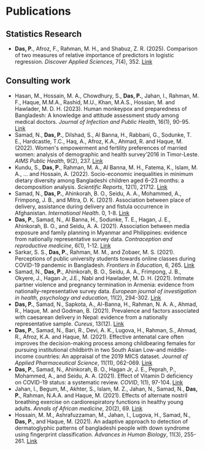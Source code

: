 # Publications
## Statistics Research

-   **Das, P.**, Afroz, F., Rahman, M. H., and Shabuz, Z. R. (2025). Comparison of two measures of relative importance of predictors in logistic regression. *Discover Applied Sciences*, 7(4), 352. [Link](https://doi.org/10.1007/s42452-025-06818-4)

## Consulting work

-   Hasan, M., Hossain, M. A., Chowdhury, S., **Das, P.**, Jahan, I., Rahman, M. F., Haque, M.M.A., Rashid, M.U., Khan, M.A.S., Hossian, M. and Hawlader, M. D. H. (2023). Human monkeypox and preparedness of Bangladesh: A knowledge and attitude assessment study among medical doctors. *Journal of Infection and Public Health*, 16(1), 90-95. [Link](https://doi.org/10.1016/j.jiph.2022.11.032)
-   Samad, N., **Das, P.**, Dilshad, S., Al Banna, H., Rabbani, G., Sodunke, T. E., Hardcastle, T.C., Haq, A., Afroz, K.A., Ahmad, R. and Haque, M. (2022). Women's empowerment and fertility preferences of married women: analysis of demographic and health survey’2016 in Timor-Leste. *AIMS Public Health*, 9(2), 237. [Link](https://doi.org/10.3934/publichealth.2022017)
-   Kundu, S., **Das, P.**, Rahman, M. A., Al Banna, M. H., Fatema, K., Islam, M. A., ... and Hossain, A. (2022). Socio-economic inequalities in minimum dietary diversity among Bangladeshi children aged 6–23 months: a decomposition analysis. *Scientific Reports*, 12(1), 21712. [Link](https://doi.org/10.1038/s41598-022-26305-9)
-   Samad, N., **Das, P.**, Ahinkorah, B. O., Seidu, A. A., Mohammed, A., Frimpong, J. B., and Mitra, D. K. (2021). Association between place of delivery, assistance during delivery and fistula occurrence in Afghanistan. *International Health*. 0, 1-8. [Link](https://doi.org/10.1093/inthealth/ihab074)
-   **Das, P.**, Samad, N., Al Banna, H., Sodunke, T. E., Hagan, J. E., Ahinkorah, B. O., and Seidu, A. A. (2021). Association between media exposure and family planning in Myanmar and Philippines: evidence from nationally representative survey data. *Contraception and reproductive medicine*, 6(1), 1-12. [Link](https://doi.org/10.1186/s40834-021-00154-9)
-   Sarkar, S. S., **Das, P.**, Rahman, M. M., and Zobaer, M. S. (2021). Perceptions of public university students towards online classes during COVID-19 pandemic in Bangladesh. *Frontiers in Education*, 6, 265. [Link](https://doi.org/10.3389/feduc.2021.703723)
-   Samad, N., **Das, P.**, Ahinkorah, B. O., Seidu, A. A., Frimpong, J. B., Okyere, J., Hagan Jr, J.E., Nabi and Hawlader, M. D. H. (2021). Intimate partner violence and pregnancy termination in Armenia: evidence from nationally-representative survey data. *European journal of investigation in health, psychology and education*, 11(2), 294-302. [Link](https://doi.org/10.3390/ejihpe11020022)
-   **Das, P.**, Samad, N., Sapkota, A., Al-Banna, H., Rahman, N. A. A., Ahmad, R., Haque, M. and Godman, B. (2021). Prevalence and factors associated with caesarean delivery in Nepal: evidence from a nationally representative sample. *Cureus*, 13(12). [Link](https://assets.cureus.com/uploads/original_article/pdf/78432/20220109-9274-ergcg6.pdf)
-   **Das, P.**, Samad, N., Bari, R., Devi, A. K., Lugova, H., Rahman, S., Ahmad, R., Afroz, K.A. and Haque, M. (2021). Effective antenatal care often improves the decision-making process among childbearing females for pursuing institutional childbirth in two South Asian Low-and middle-income countries: An appraisal of the 2019 MICS dataset. *Journal of Applied Pharmaceutical Science*, 11(11), 062-069. [Link](https://dx.doi.org/10.7324/JAPS.2021.1101108)
-   **Das, P.**, Samad, N., Ahinkorah, B. O., Hagan Jr, J. E., Peprah, P., Mohammed, A., and Seidu, A. A. (2021). Effect of Vitamin D deficiency on COVID-19 status: a systematic review. *COVID*, 1(1), 97-104. [Link](https://doi.org/10.3390/covid1010008)
-   Jahan, I., Begum, M., Akhter, S., Islam, M. Z., Jahan, N., Samad, N., **Das, P.**, Rahman, N.A.A. and Haque, M. (2021). Effects of alternate nostril breathing exercise on cardiorespiratory functions in healthy young adults. *Annals of African medicine*, 20(2), 69. [Link](https://journals.lww.com/aoam/fulltext/2021/20020/effects_of_alternate_nostril_breathing_exercise_on.1.aspx)
-   Hossain, M. M., Ashrafuzzaman, M., Jahan, I., Lugova, H., Samad, N., **Das, P.**, and Haque, M. (2021). An adaptive approach to detection of dermatoglyphic patterns of bangladeshi people with down syndrome using fingerprint classification. *Advances in Human Biology*, 11(3), 255-261. [Link](https://journals.lww.com/adhb/fulltext/2021/11030/An_Adaptive_Approach_to_Detection_of.10.aspx)
